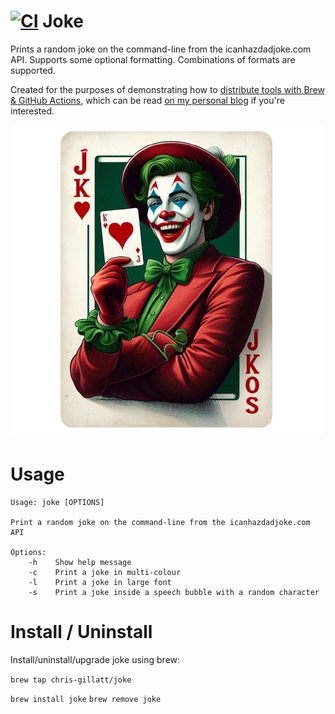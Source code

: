 # [![CI](https://github.com/chris-gillatt/homebrew-joke/actions/workflows/ci.yml/badge.svg)](https://github.com/chris-gillatt/homebrew-joke/actions/workflows/ci.yml) Joke
Prints a random joke on the command-line from the icanhazdadjoke.com API.  Supports some optional formatting. Combinations of formats are supported.

Created for the purposes of demonstrating how to [distribute tools with Brew & GitHub Actions](https://howinteresting.co.uk/blog/2024-05-15-distributing-tools-with-brew-and-github-actions), which can be read [on my personal blog](https://howinteresting.co.uk) if you're interested. 

![joke](images/joker.png "Joker")

# Usage
```
Usage: joke [OPTIONS]

Print a random joke on the command-line from the icanhazdadjoke.com API

Options:
    -h    Show help message
    -c    Print a joke in multi-colour
    -l    Print a joke in large font
    -s    Print a joke inside a speech bubble with a random character
```

# Install / Uninstall
Install/uninstall/upgrade joke using brew:

`brew tap chris-gillatt/joke`  

`brew install joke`
`brew remove joke`
